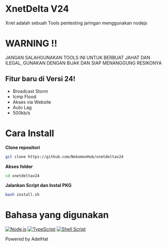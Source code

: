 # XnetDelta V24
Xnet adalah sebuah Tools pentesting jaringan menggunakan nodejs 

# **WARNING !!**
JANGAN SALAHGUNAKAN TOOLS INI UNTUK BERBUAT JAHAT DAN ILEGAL, GUNAKAN DENGAN BIJAK DAN SIAP MENANGGUNG RESIKONYA

## Fitur baru di Versi 24! ##
- Broadcast Storm
- Icmp Flood
- Akses via Website
- Auto Lag
- 500kb/s

# Cara Install
**Clone repositori**
```bash
git clone https://github.com/NekomonHub/xnetdeltav24
```
**Akses folder**
```bash
cd xnetdeltav24
```
**Jalankan Script dan Instal PKG**
```bash
bash install.sh
```
# Bahasa yang digunakan

[![Node.js](https://img.shields.io/badge/Node.js-339933?style=flat&logo=nodedotjs&logoColor=white)]()
[![TypeScript](https://img.shields.io/badge/TypeScript-3178C6?style=flat&logo=typescript&logoColor=white)]()
[![Shell Script](https://img.shields.io/badge/Shell%20Script-4EAA25?style=flat&logo=gnubash&logoColor=white)]()

Powered by AdelHat
